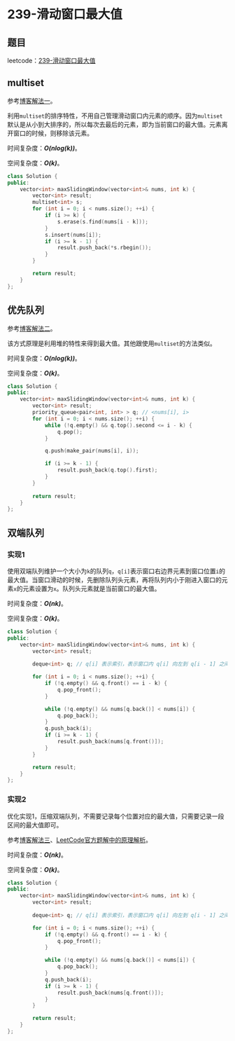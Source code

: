 # 239-滑动窗口最大值

## 题目

leetcode：[239-滑动窗口最大值](https://leetcode-cn.com/problems/sliding-window-maximum/)

## multiset

参考[博客解法一](https://github.com/grandyang/leetcode/issues/239)。

利用`multiset`的排序特性，不用自己管理滑动窗口内元素的顺序。因为`multiset`默认是从小到大排序的，所以每次去最后的元素，即为当前窗口的最大值。元素离开窗口的时候，则移除该元素。

时间复杂度：***O(nlog(k))***。

空间复杂度：***O(k)***。

```c++
class Solution {
public:
    vector<int> maxSlidingWindow(vector<int>& nums, int k) {
        vector<int> result;
        multiset<int> s;
        for (int i = 0; i < nums.size(); ++i) {
            if (i >= k) {
                s.erase(s.find(nums[i - k]));
            }
            s.insert(nums[i]);
            if (i >= k - 1) {
                result.push_back(*s.rbegin());
            }
        }

        return result;
    }
};
```

## 优先队列

参考[博客解法二](https://github.com/grandyang/leetcode/issues/239)。

该方式原理是利用堆的特性来得到最大值。其他跟使用`multiset`的方法类似。

时间复杂度：***O(nlog(k))***。

空间复杂度：***O(k)***。

```c++
class Solution {
public:
    vector<int> maxSlidingWindow(vector<int>& nums, int k) {
        vector<int> result;
        priority_queue<pair<int, int> > q; // <nums[i], i>
        for (int i = 0; i < nums.size(); ++i) {
            while (!q.empty() && q.top().second <= i - k) {
                q.pop();
            }

            q.push(make_pair(nums[i], i));

            if (i >= k - 1) {
                result.push_back(q.top().first);
            }
        }
        
        return result;
    }
};
```

## 双端队列

### 实现1

使用双端队列维护一个大小为`k`的队列`q`，`q[i]`表示窗口右边界元素到窗口位置`i`的最大值。当窗口滑动的时候，先删除队列头元素，再将队列内小于刚进入窗口的元素`x`的元素设置为`x`。队列头元素就是当前窗口的最大值。

时间复杂度：***O(nk)***。

空间复杂度：***O(k)***。

```c++
class Solution {
public:
    vector<int> maxSlidingWindow(vector<int>& nums, int k) {
        vector<int> result;
    
        deque<int> q; // q[i] 表示索引，表示窗口内 q[i] 向左到 q[i - 1] 之间的最大值

        for (int i = 0; i < nums.size(); ++i) {
            if (!q.empty() && q.front() == i - k) {
                q.pop_front();
            }

            while (!q.empty() && nums[q.back()] < nums[i]) {
                q.pop_back();
            }
            q.push_back(i);
            if (i >= k - 1) {
                result.push_back(nums[q.front()]);
            }
        }

        return result;
    }
};
```

### 实现2

优化实现1，压缩双端队列，不需要记录每个位置对应的最大值，只需要记录一段区间的最大值即可。

参考[博客解法三](https://github.com/grandyang/leetcode/issues/239)、[LeetCode官方题解中的原理解析](https://leetcode-cn.com/problems/sliding-window-maximum/solution/shi-pin-jie-xi-shuang-duan-dui-lie-hua-dong-chuang/)。

时间复杂度：***O(nk)***。

空间复杂度：***O(k)***。

```c++
class Solution {
public:
    vector<int> maxSlidingWindow(vector<int>& nums, int k) {
        vector<int> result;
    
        deque<int> q; // q[i] 表示索引，表示窗口内 q[i] 向左到 q[i - 1] 之间的最大值

        for (int i = 0; i < nums.size(); ++i) {
            if (!q.empty() && q.front() == i - k) {
                q.pop_front();
            }

            while (!q.empty() && nums[q.back()] < nums[i]) {
                q.pop_back();
            }
            q.push_back(i);
            if (i >= k - 1) {
                result.push_back(nums[q.front()]);
            }
        }

        return result;
    }
};
```



